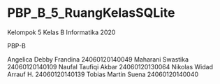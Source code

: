 # PBP_B_5_RuangKelasSQLite
Kelompok 5 Kelas B Informatika 2020

PBP-B

Angelica Debby Frandina	24060120140049
Maharani Swastika	24060120140109
Naufal Taufiqi Akbar	24060120130064
Nikolas Widad Arrauf H.	24060120140139
Tobias Martin Suena	24060120140040
